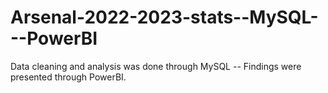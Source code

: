 # Arsenal-2022-2023-stats--MySQL---PowerBI
Data cleaning and analysis was done through MySQL -- Findings were presented through PowerBI.  

